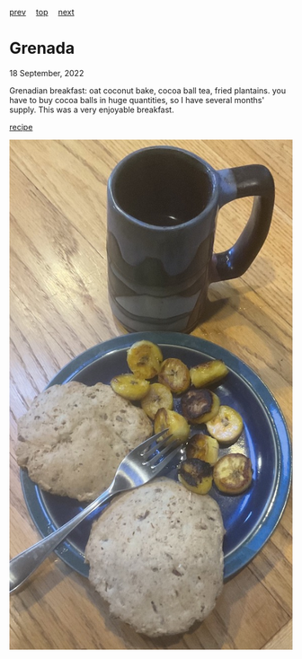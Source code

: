 [prev](greece.md)&emsp;
[top](../index.md)&emsp;
[next](guatemala.md)
# Grenada
18 September, 2022


Grenadian breakfast: oat coconut bake, cocoa ball tea, fried
plantains. you have to buy cocoa balls in huge quantities, so I have
several months' supply. This was a very enjoyable breakfast.

[recipe](https://spiceislandcooking.com/index.php/2022/02/05/grenadian-independence-breakfast/)

![breakfast](images/grenada.jpeg)
